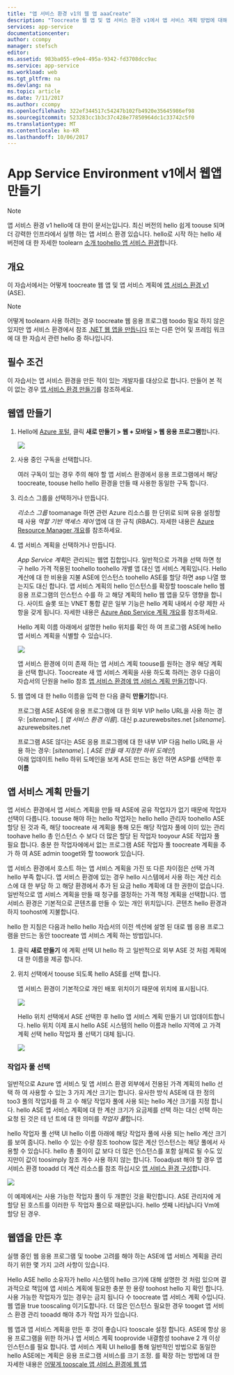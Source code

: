 ```yaml
---
title: "앱 서비스 환경 v1의 웹 앱 aaaCreate"
description: "Toocreate 웹 앱 및 앱 서비스 환경 v1에서 앱 서비스 계획 방법에 대해 알아봅니다"
services: app-service
documentationcenter: 
author: ccompy
manager: stefsch
editor: 
ms.assetid: 983ba055-e9e4-495a-9342-fd3708dcc9ac
ms.service: app-service
ms.workload: web
ms.tgt_pltfrm: na
ms.devlang: na
ms.topic: article
ms.date: 7/11/2017
ms.author: ccompy
ms.openlocfilehash: 322ef344517c54247b102fb4920e35645986ef98
ms.sourcegitcommit: 523283cc1b3c37c428e77850964dc1c33742c5f0
ms.translationtype: MT
ms.contentlocale: ko-KR
ms.lasthandoff: 10/06/2017
---
```

# <a name="create-a-web-app-in-an-app-service-environment-v1"></a>App Service Environment v1에서 웹앱 만들기

> [!NOTE]
> 앱 서비스 환경 v1 hello에 대 한이 문서는입니다.  최신 버전의 hello 쉽게 toouse 되며 더 강력한 인프라에서 실행 하는 앱 서비스 환경 있습니다. hello로 시작 하는 hello 새 버전에 대 한 자세한 toolearn [소개 toohello 앱 서비스 환경](../app-service/app-service-environment/intro.md)합니다.
> 

## <a name="overview"></a>개요
이 자습서에서는 어떻게 toocreate 웹 앱 및 앱 서비스 계획에 [앱 서비스 환경 v1](app-service-app-service-environment-intro.md) (ASE). 

> [!NOTE]
> 어떻게 toolearn 사용 하려는 경우 toocreate 웹 응용 프로그램 toodo 필요 하지 않은 있지만 앱 서비스 환경에서 참조 [.NET 웹 앱을 만듭니다](app-service-web-get-started-dotnet.md) 또는 다른 언어 및 프레임 워크에 대 한 자습서 관련 hello 중 하나입니다.
> 
> 

## <a name="prerequisites"></a>필수 조건
이 자습서는 앱 서비스 환경을 만든 적이 있는 개발자를 대상으로 합니다. 만들어 본 적이 없는 경우 [앱 서비스 환경 만들기](app-service-web-how-to-create-an-app-service-environment.md)를 참조하세요. 

## <a name="create-a-web-app"></a>웹앱 만들기
1. Hello에 [Azure 포털](https://portal.azure.com/), 클릭 **새로 만들기 > 웹 + 모바일 > 웹 응용 프로그램**합니다. 
   
    ![][1]
2. 사용 중인 구독을 선택합니다.  
   
    여러 구독이 있는 경우 주의 해야 할 앱 서비스 환경에서 응용 프로그램에서 해당 toocreate, toouse hello hello 환경을 만들 때 사용한 동일한 구독 합니다. 
3. 리소스 그룹을 선택하거나 만듭니다.
   
    *리소스 그룹* toomanage 하면 관련 Azure 리소스를 한 단위로 되며 유용 설정할 때 사용 *역할 기반 액세스 제어* 앱에 대 한 규칙 (RBAC). 자세한 내용은 [Azure Resource Manager 개요][ResourceGroups]를 참조하세요. 
4. 앱 서비스 계획을 선택하거나 만듭니다.
   
    *App Service 계획*은 관리되는 웹앱 집합입니다.  일반적으로 가격을 선택 하면 청구 hello 가격 적용된 toohello toohello 개별 앱 대신 앱 서비스 계획입니다. Hello 계산에 대 한 비용을 지불 ASE에 인스턴스 toohello ASE를 할당 하면 asp 나열 했는지도 대신 합니다.  앱 서비스 계획의 hello 인스턴스를 확장할 tooscale hello 웹 응용 프로그램의 인스턴스 수를 하 고 해당 계획의 hello 웹 앱을 모두 영향을 합니다.  사이트 슬롯 또는 VNET 통합 같은 일부 기능은 hello 계획 내에서 수량 제한 사항을 갖게 됩니다.  자세한 내용은 [Azure App Service 계획 개요](../app-service/azure-web-sites-web-hosting-plans-in-depth-overview.md)를 참조하세요.
   
    Hello 계획 이름 아래에서 설명한 hello 위치를 확인 하 여 프로그램 ASE에 hello 앱 서비스 계획을 식별할 수 있습니다.  
   
    ![][5]
   
    앱 서비스 환경에 이미 존재 하는 앱 서비스 계획 toouse를 원하는 경우 해당 계획을 선택 합니다. Toocreate 새 앱 서비스 계획을 사용 하도록 하려는 경우 다음이 자습서의 단원을 hello 참조 [앱 서비스 환경에 앱 서비스 계획 만들기](#createplan)합니다.
5. 웹 앱에 대 한 hello 이름을 입력 한 다음 클릭 **만들기**합니다. 
   
    프로그램 ASE ASE에 응용 프로그램에 대 한 외부 VIP hello URL을 사용 하는 경우: [*sitename*]. [ *앱 서비스 환경 이름*]. 대신 p.azurewebsites.net [*sitename*]. azurewebsites.net
   
    프로그램 ASE 않다는 ASE 응용 프로그램에 대 한 내부 VIP 다음 hello URL을 사용 하는 경우: [*sitename*]. [ *ASE 만들 때 지정한 하위 도메인*]   
    아래 업데이트 hello 하위 도메인을 보게 ASE 만드는 동안 하면 ASP를 선택한 후 **이름**

## <a name="createplan"></a> 앱 서비스 계획 만들기
앱 서비스 환경에서 앱 서비스 계획을 만들 때 ASE에 공유 작업자가 없기 때문에 작업자 선택이 다릅니다.  toouse 해야 하는 hello 작업자는 hello hello 관리자 toohello ASE 할당 된 것과  즉, 해당 toocreate 새 계획을 통해 모든 해당 작업자 풀에 이미 있는 관리 toohave hello 총 인스턴스 수 보다 더 많은 할당 된 작업자 tooyour ASE 작업자 풀 필요 합니다.  충분 한 작업자에에서 없는 프로그램 ASE 작업자 풀 toocreate 계획을 추가 하 여 ASE admin tooget와 할 toowork 있습니다.

앱 서비스 환경에서 호스트 하는 앱 서비스 계획을 가진 또 다른 차이점은 선택 가격 hello 부족 합니다.  앱 서비스 환경에 있는 경우 hello 시스템에서 사용 하는 계산 리소스에 대 한 부담 하 고 해당 환경에서 추가 된 요금 hello 계획에 대 한 권한이 없습니다.  일반적으로 앱 서비스 계획을 만들 때 청구를 결정하는 가격 책정 계획을 선택합니다.  앱 서비스 환경은 기본적으로 콘텐츠를 만들 수 있는 개인 위치입니다.  콘텐츠 hello 환경과 하지 toohost에 지불합니다.

hello 한 지침은 다음과 hello hello 자습서의 이전 섹션에 설명 된 대로 웹 응용 프로그램을 만드는 동안 toocreate 앱 서비스 계획 하는 방법입니다.

1. 클릭 **새로 만들기** 에 계획 선택 UI hello 하 고 일반적으로 외부 ASE 것 처럼 계획에 대 한 이름을 제공 합니다.
2. 위치 선택에서 toouse 되도록 hello ASE를 선택 합니다.
   
    앱 서비스 환경이 기본적으로 개인 배포 위치이기 때문에 위치에 표시됩니다. 
   
    ![][2]
   
    Hello 위치 선택에서 ASE 선택한 후 hello 앱 서비스 계획 만들기 UI 업데이트합니다.  hello 위치 이제 표시 hello ASE 시스템의 hello 이름과 hello 지역에 고 가격 계획 선택 hello 작업자 풀 선택기 대체 됩니다.  
   
    ![][3]

### <a name="selecting-a-worker-pool"></a>작업자 풀 선택
일반적으로 Azure 앱 서비스 및 앱 서비스 환경 외부에서 전용된 가격 계획의 hello 선택 하 여 사용할 수 있는 3 가지 계산 크기는 합니다.  유사한 방식 ASE에 대 한 정의 too3 풀의 작업자를 하 고 수 해당 작업자 풀에 사용 되는 hello 계산 크기를 지정 합니다.  hello ASE 앱 서비스 계획에 대 한 계산 크기가 요금제를 선택 하는 대신 선택 하는 요청 된 것은 테 넌 트에 대 한 의미를 *작업자 풀*합니다.  

hello 작업자 풀 선택 UI hello 이름 아래에 해당 작업자 풀에 사용 되는 hello 계산 크기를 보여 줍니다.  hello 수 있는 수량 참조 toohow 많은 계산 인스턴스는 해당 풀에서 사용할 수 있습니다.  hello 총 풀이이 값 보다 더 많은 인스턴스를 포함 실제로 될 수도 있지만이 값이 toosimply 참조 개수 사용 하지 않는 합니다.  Tooadjust 해야 할 경우 앱 서비스 환경 tooadd 더 계산 리소스를 참조 하십시오 [앱 서비스 환경 구성](app-service-web-configure-an-app-service-environment.md)합니다.

![][4]

이 예제에서는 사용 가능한 작업자 풀이 두 개뿐인 것을 확인합니다. ASE 관리자에 게 할당 된 호스트를 이러한 두 작업자 풀으로 때문입니다.  hello 셋째 나타납니다 Vm에 할당 된 경우.  

## <a name="after-web-app-creation"></a>웹앱을 만든 후
실행 중인 웹 응용 프로그램 및 toobe 고려를 해야 하는 ASE에 앱 서비스 계획을 관리 하기 위한 몇 가지 고려 사항이 있습니다.  

Hello ASE hello 소유자가 hello 시스템의 hello 크기에 대해 설명한 것 처럼 있으며 결과적으로 책임에 앱 서비스 계획에 필요한 충분 한 용량 toohost hello 지 확인 합니다. 사용 가능한 작업자가 있는 경우는 금지 됩니다 수 toocreate 앱 서비스 계획 수입니다.  웹 앱을 true tooscaling 이기도합니다.  더 많은 인스턴스 필요한 경우 tooget 앱 서비스 환경 관리 tooadd 해야 추가 작업 자가 있습니다.

웹 앱과 앱 서비스 계획을 만든 후 것이 좋습니다 tooscale 설정 합니다.  ASE에 항상 응용 프로그램을 위한 하거나 앱 서비스 계획 tooprovide 내결함성 toohave 2 개 이상 인스턴스를 필요 합니다.  앱 서비스 계획 UI hello를 통해 일반적인 방법으로 동일한 hello ASE에는 계획은 응용 프로그램 서비스를 크기 조정.  를 확장 하는 방법에 대 한 자세한 내용은 [어떻게 tooscale 앱 서비스 환경에 웹 앱](app-service-web-scale-a-web-app-in-an-app-service-environment.md)

<!--Image references-->
[1]: ./media/app-service-web-how-to-create-a-web-app-in-an-ase/createaspnewwebapp.png
[2]: ./media/app-service-web-how-to-create-a-web-app-in-an-ase/createasplocation.png
[3]: ./media/app-service-web-how-to-create-a-web-app-in-an-ase/createaspselected.png
[4]: ./media/app-service-web-how-to-create-a-web-app-in-an-ase/createaspworkerpool.png
[5]: ./media/app-service-web-how-to-create-a-web-app-in-an-ase/selectaspinase.png

<!--Links-->
[WhatisASE]: http://azure.microsoft.com/documentation/articles/app-service-app-service-environment-intro/
[Appserviceplans]: http://azure.microsoft.com/documentation/articles/azure-web-sites-web-hosting-plans-in-depth-overview/
[HowtoCreateASE]: http://azure.microsoft.com/documentation/articles/app-service-web-how-to-create-an-app-service-environment/
[HowtoScale]: http://azure.microsoft.com/documentation/articles/app-service-web-scale-a-web-app-in-an-app-service-environment
[HowtoConfigureASE]: http://azure.microsoft.com/documentation/articles/app-service-web-configure-an-app-service-environment
[ResourceGroups]: ../azure-resource-manager/resource-group-overview.md
[AzurePowershell]: http://azure.microsoft.com/documentation/articles/powershell-install-configure/
